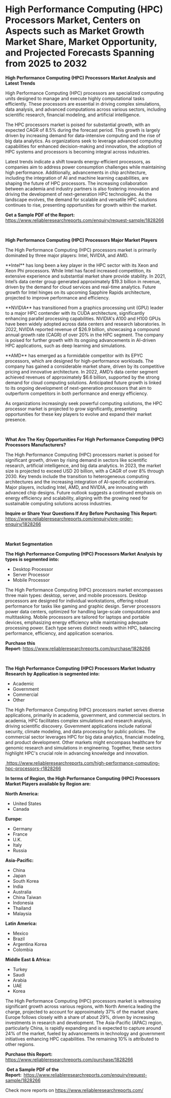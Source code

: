 <p><h1>High Performance Computing (HPC) Processors Market, Centers on Aspects such as Market Growth Market Share, Market Opportunity, and Projected Forecasts Spanning from 2025 to 2032</h1></p><p><strong>High Performance Computing (HPC) Processors Market Analysis and Latest Trends</strong></p>
<p><p>High Performance Computing (HPC) processors are specialized computing units designed to manage and execute highly computational tasks efficiently. These processors are essential in driving complex simulations, data analysis, and advanced computations across various sectors, including scientific research, financial modeling, and artificial intelligence.</p><p>The HPC processors market is poised for substantial growth, with an expected CAGR of 8.5% during the forecast period. This growth is largely driven by increasing demand for data-intensive computing and the rise of big data analytics. As organizations seek to leverage advanced computing capabilities for enhanced decision-making and innovation, the adoption of HPC systems and processors is becoming integral across industries.</p><p>Latest trends indicate a shift towards energy-efficient processors, as companies aim to address power consumption challenges while maintaining high performance. Additionally, advancements in chip architecture, including the integration of AI and machine learning capabilities, are shaping the future of HPC processors. The increasing collaboration between academia and industry partners is also fostering innovation and driving the development of next-generation HPC technologies. As the landscape evolves, the demand for scalable and versatile HPC solutions continues to rise, presenting opportunities for growth within the market.</p></p>
<p><strong>Get a Sample PDF of the Report:&nbsp;</strong> <a href="https://www.reliableresearchreports.com/enquiry/request-sample/1828266?utm_campaign=2119&utm_medium=2&utm_source=Github&utm_content=ia&utm_term=13022025&utm_id=high-performance-computing-hpc-processors">https://www.reliableresearchreports.com/enquiry/request-sample/1828266</a></p>
<p>&nbsp;</p>
<p><strong>High Performance Computing (HPC) Processors Major Market Players</strong></p>
<p><p>The High Performance Computing (HPC) processors market is primarily dominated by three major players: Intel, NVIDIA, and AMD. </p><p>**Intel** has long been a key player in the HPC sector with its Xeon and Xeon Phi processors. While Intel has faced increased competition, its extensive experience and substantial market share provide stability. In 2021, Intel’s data center group generated approximately $19.3 billion in revenue, driven by the demand for cloud services and real-time analytics. Future growth for Intel hinges on its upcoming Sapphire Rapids architecture, projected to improve performance and efficiency.</p><p>**NVIDIA** has transitioned from a graphics processing unit (GPU) leader to a major HPC contender with its CUDA architecture, significantly enhancing parallel processing capabilities. NVIDIA's A100 and H100 GPUs have been widely adopted across data centers and research laboratories. In 2022, NVIDIA reported revenue of $26.9 billion, showcasing a compound annual growth rate (CAGR) of over 20% in the HPC segment. The company is poised for further growth with its ongoing advancements in AI-driven HPC applications, such as deep learning and simulations.</p><p>**AMD** has emerged as a formidable competitor with its EPYC processors, which are designed for high-performance workloads. The company has gained a considerable market share, driven by its competitive pricing and innovative architecture. In 2022, AMD’s data center segment achieved revenues of approximately $6.6 billion, supported by the strong demand for cloud computing solutions. Anticipated future growth is linked to its ongoing development of next-generation processors that aim to outperform competitors in both performance and energy efficiency.</p><p>As organizations increasingly seek powerful computing solutions, the HPC processor market is projected to grow significantly, presenting opportunities for these key players to evolve and expand their market presence.</p></p>
<p>&nbsp;</p>
<p><strong>What Are The Key Opportunities For High Performance Computing (HPC) Processors Manufacturers?</strong></p>
<p><p>The High Performance Computing (HPC) processors market is poised for significant growth, driven by rising demand in sectors like scientific research, artificial intelligence, and big data analytics. In 2023, the market size is projected to exceed USD 20 billion, with a CAGR of over 8% through 2030. Key trends include the transition to heterogeneous computing architectures and the increasing integration of AI-specific accelerators. Major players, including Intel, AMD, and NVIDIA, are innovating with advanced chip designs. Future outlook suggests a continued emphasis on energy efficiency and scalability, aligning with the growing need for sustainable computing solutions across industries.</p></p>
<p><strong>Inquire or Share Your Questions If Any Before Purchasing This Report:</strong> <a href="https://www.reliableresearchreports.com/enquiry/pre-order-enquiry/1828266?utm_campaign=2119&utm_medium=2&utm_source=Github&utm_content=ia&utm_term=13022025&utm_id=high-performance-computing-hpc-processors">https://www.reliableresearchreports.com/enquiry/pre-order-enquiry/1828266</a></p>
<p>&nbsp;</p>
<p><strong>Market Segmentation</strong></p>
<p><strong>The High Performance Computing (HPC) Processors Market Analysis by types is segmented into:</strong></p>
<p><ul><li>Desktop Processor</li><li>Server Processor</li><li>Mobile Processor</li></ul></p>
<p><p>The High Performance Computing (HPC) processors market encompasses three main types: desktop, server, and mobile processors. Desktop processors are designed for individual workstations, offering robust performance for tasks like gaming and graphic design. Server processors power data centers, optimized for handling large-scale computations and multitasking. Mobile processors are tailored for laptops and portable devices, emphasizing energy efficiency while maintaining adequate processing power. Each type serves distinct needs within HPC, balancing performance, efficiency, and application scenarios.</p></p>
<p><strong>Purchase this Report:&nbsp;</strong><a href="https://www.reliableresearchreports.com/purchase/1828266?utm_campaign=2119&utm_medium=2&utm_source=Github&utm_content=ia&utm_term=13022025&utm_id=high-performance-computing-hpc-processors">https://www.reliableresearchreports.com/purchase/1828266</a></p>
<p>&nbsp;</p>
<p><strong>The High Performance Computing (HPC) Processors Market Industry Research by Application is segmented into:</strong></p>
<p><ul><li>Academic</li><li>Government</li><li>Commercial</li><li>Other</li></ul></p>
<p><p>The High Performance Computing (HPC) processors market serves diverse applications, primarily in academia, government, and commercial sectors. In academia, HPC facilitates complex simulations and research analysis, driving scientific discovery. Government applications include national security, climate modeling, and data processing for public policies. The commercial sector leverages HPC for big data analytics, financial modeling, and product development. Other markets might encompass healthcare for genomic research and simulations in engineering. Together, these sectors highlight HPC's crucial role in advancing knowledge and innovation.</p></p>
<p><a href="https://www.reliableresearchreports.com/high-performance-computing-hpc-processors-r1828266?utm_campaign=2119&utm_medium=2&utm_source=Github&utm_content=ia&utm_term=13022025&utm_id=high-performance-computing-hpc-processors">&nbsp;https://www.reliableresearchreports.com/high-performance-computing-hpc-processors-r1828266</a></p>
<p><strong>In terms of Region, the High Performance Computing (HPC) Processors Market Players available by Region are:</strong></p>
<p>
    <p> <strong> North America: </strong>
        <ul>
            <li>United States</li>
            <li>Canada</li>
        </ul>
        </p> 
    <p> <strong> Europe: </strong>
        <ul>
            <li>Germany</li>
            <li>France</li>
            <li>U.K.</li>
            <li>Italy</li>
            <li>Russia</li>
        </ul>
        </p> 
    <p> <strong> Asia-Pacific: </strong>
        <ul>
            <li>China</li>
            <li>Japan</li>
            <li>South Korea</li>
            <li>India</li>
            <li>Australia</li>
            <li>China Taiwan</li>
            <li>Indonesia</li>
            <li>Thailand</li>
            <li>Malaysia</li>
        </ul>
        </p> 
    <p> <strong> Latin America: </strong>
        <ul>
            <li>Mexico</li>
            <li>Brazil</li>
            <li>Argentina Korea</li>
            <li>Colombia</li>
        </ul>
        </p> 
    <p> <strong> Middle East & Africa: </strong>
        <ul>
            <li>Turkey</li>
            <li>Saudi</li>
            <li>Arabia</li>
            <li>UAE</li>
            <li>Korea</li>
        </ul>
    </p>
    </p>
<p><p>The High Performance Computing (HPC) processors market is witnessing significant growth across various regions, with North America leading the charge, projected to account for approximately 37% of the market share. Europe follows closely with a share of about 29%, driven by increasing investments in research and development. The Asia-Pacific (APAC) region, particularly China, is rapidly expanding and is expected to capture around 24% of the market, fueled by advancements in technology and government initiatives enhancing HPC capabilities. The remaining 10% is attributed to other regions.</p></p>
<p><strong>Purchase this Report: </strong><a href="https://www.reliableresearchreports.com/purchase/1828266?utm_campaign=2119&utm_medium=2&utm_source=Github&utm_content=ia&utm_term=13022025&utm_id=high-performance-computing-hpc-processors">https://www.reliableresearchreports.com/purchase/1828266</a></p>
<p>&nbsp;<strong>Get a Sample PDF of the Report:&nbsp;&nbsp;</strong><a href="https://www.reliableresearchreports.com/enquiry/request-sample/1828266?utm_campaign=2119&utm_medium=2&utm_source=Github&utm_content=ia&utm_term=13022025&utm_id=high-performance-computing-hpc-processors">https://www.reliableresearchreports.com/enquiry/request-sample/1828266</a></p>
<p><strong></strong></p>
<p>Check more reports on <a href="https://www.reliableresearchreports.com/?utm_campaign=2119&utm_medium=2&utm_source=Github&utm_content=ia&utm_term=13022025&utm_id=high-performance-computing-hpc-processors">https://www.reliableresearchreports.com/</a></p>